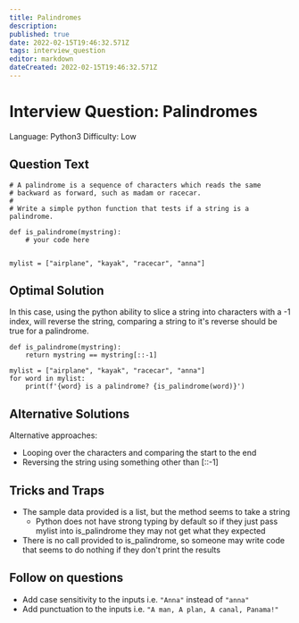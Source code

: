 ```yaml
---
title: Palindromes
description: 
published: true
date: 2022-02-15T19:46:32.571Z
tags: interview_question
editor: markdown
dateCreated: 2022-02-15T19:46:32.571Z
---
```


# Interview Question: Palindromes
Language: Python3
Difficulty: Low

## Question Text

```
# A palindrome is a sequence of characters which reads the same 
# backward as forward, such as madam or racecar.
#
# Write a simple python function that tests if a string is a palindrome. 

def is_palindrome(mystring):
    # your code here


mylist = ["airplane", "kayak", "racecar", "anna"]
```

## Optimal Solution
In this case, using the python ability to slice a string into characters with a -1 index, will reverse the string, comparing a string to it's reverse should be true for a palindrome.
```
def is_palindrome(mystring):
    return mystring == mystring[::-1]

mylist = ["airplane", "kayak", "racecar", "anna"]
for word in mylist:
    print(f'{word} is a palindrome? {is_palindrome(word)}')
```

## Alternative Solutions
Alternative approaches:
* Looping over the characters and comparing the start to the end 
* Reversing the string using something other than [::-1] 

## Tricks and Traps
* The sample data provided is a list, but the method seems to take a string
  * Python does not have strong typing by default so if they just pass mylist into is_palindrome they may not get what they expected
* There is no call provided to is_palindrome, so someone may write code that seems to do nothing if they don't print the results

## Follow on questions
* Add case sensitivity to the inputs i.e. `"Anna"` instead of `"anna"`
* Add punctuation to the inputs i.e. `"A man, A plan, A canal, Panama!"`

